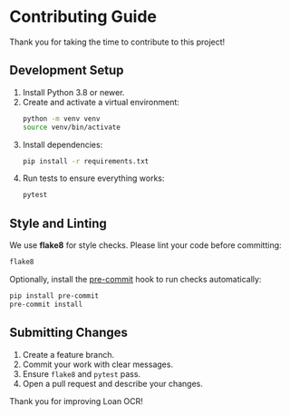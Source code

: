 # Contributing Guide

Thank you for taking the time to contribute to this project!

## Development Setup
1. Install Python 3.8 or newer.
2. Create and activate a virtual environment:
   ```bash
   python -m venv venv
   source venv/bin/activate
   ```
3. Install dependencies:
   ```bash
   pip install -r requirements.txt
   ```
4. Run tests to ensure everything works:
   ```bash
   pytest
   ```

## Style and Linting
We use **flake8** for style checks. Please lint your code before committing:
```bash
flake8
```

Optionally, install the [pre-commit](https://pre-commit.com/) hook to run
checks automatically:
```bash
pip install pre-commit
pre-commit install
```

## Submitting Changes
1. Create a feature branch.
2. Commit your work with clear messages.
3. Ensure `flake8` and `pytest` pass.
4. Open a pull request and describe your changes.

Thank you for improving Loan OCR!
